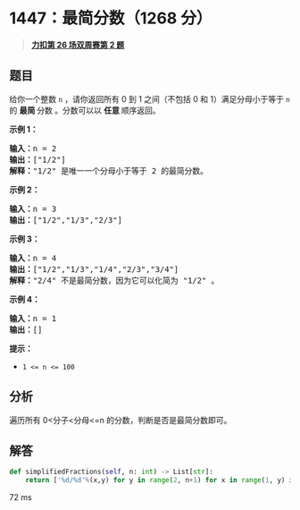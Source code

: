 # 1447：最简分数（1268 分）


> <u>**[力扣第 26 场双周赛第 2 题](https://leetcode.cn/problems/simplified-fractions/)**</u>

## 题目

<p>给你一个整数 <code>n</code> ，请你返回所有 0 到 1 之间（不包括 0 和 1）满足分母小于等于  <code>n</code> 的 <strong>最简 </strong>分数 。分数可以以 <strong>任意 </strong>顺序返回。</p>



<p><strong>示例 1：</strong></p>

<pre><strong>输入：</strong>n = 2
<strong>输出：</strong>[&quot;1/2&quot;]
<strong>解释：</strong>&quot;1/2&quot; 是唯一一个分母小于等于 2 的最简分数。</pre>

<p><strong>示例 2：</strong></p>

<pre><strong>输入：</strong>n = 3
<strong>输出：</strong>[&quot;1/2&quot;,&quot;1/3&quot;,&quot;2/3&quot;]
</pre>

<p><strong>示例 3：</strong></p>

<pre><strong>输入：</strong>n = 4
<strong>输出：</strong>[&quot;1/2&quot;,&quot;1/3&quot;,&quot;1/4&quot;,&quot;2/3&quot;,&quot;3/4&quot;]
<strong>解释：</strong>&quot;2/4&quot; 不是最简分数，因为它可以化简为 &quot;1/2&quot; 。</pre>

<p><strong>示例 4：</strong></p>

<pre><strong>输入：</strong>n = 1
<strong>输出：</strong>[]
</pre>



<p><strong>提示：</strong></p>

<ul>
<li><code>1 &lt;= n &lt;= 100</code></li>
</ul>


## 分析

遍历所有 0<分子<分母<=n 的分数，判断是否是最简分数即可。


## 解答

```python
def simplifiedFractions(self, n: int) -> List[str]:
    return ['%d/%d'%(x,y) for y in range(2, n+1) for x in range(1, y) if gcd(x, y)==1]
```
72 ms


